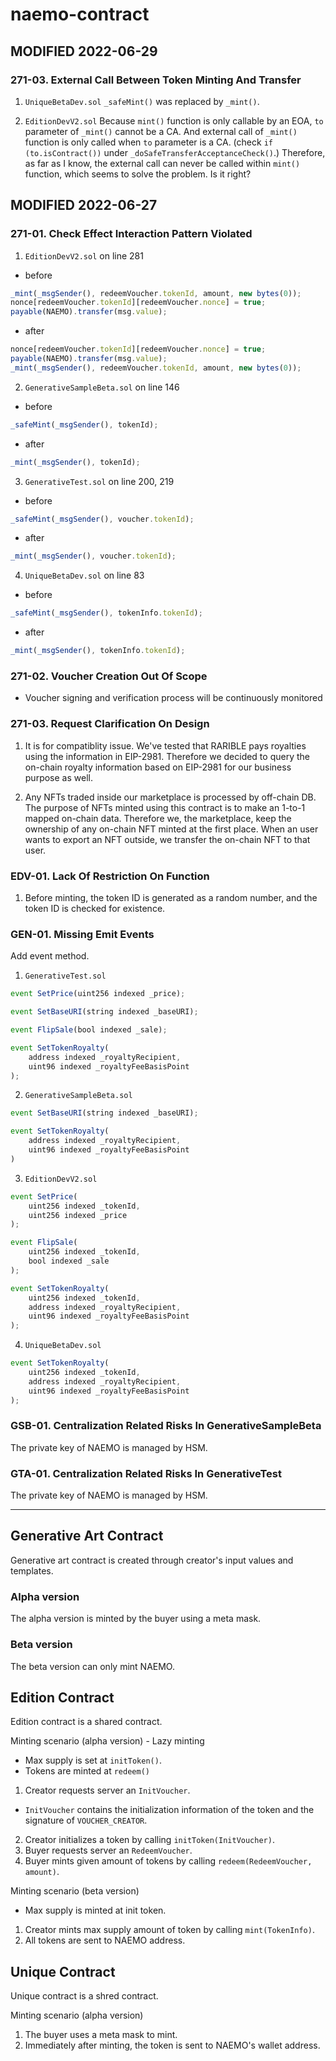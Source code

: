 # naemo-contract

## MODIFIED 2022-06-29
### 271-03. External Call Between Token Minting And Transfer
1. `UniqueBetaDev.sol`
`_safeMint()` was replaced by `_mint()`.

2. `EditionDevV2.sol`
Because `mint()` function is only callable by an EOA, `to` parameter of `_mint()` cannot be a CA. 
And external call of `_mint()` function is only called when `to` parameter is a CA. (check `if (to.isContract())` under `_doSafeTransferAcceptanceCheck()`.) 
Therefore, as far as I know, the external call can never be called within `mint()` function, which seems to solve the problem. Is it right?

## MODIFIED 2022-06-27
### 271-01. Check Effect Interaction Pattern Violated
1. `EditionDevV2.sol` on line 281
- before
```js
_mint(_msgSender(), redeemVoucher.tokenId, amount, new bytes(0));
nonce[redeemVoucher.tokenId][redeemVoucher.nonce] = true;
payable(NAEMO).transfer(msg.value);
```

- after
```js
nonce[redeemVoucher.tokenId][redeemVoucher.nonce] = true;
payable(NAEMO).transfer(msg.value);
_mint(_msgSender(), redeemVoucher.tokenId, amount, new bytes(0));
```

2. `GenerativeSampleBeta.sol` on line 146
- before
```js
_safeMint(_msgSender(), tokenId);
```

- after
```js
_mint(_msgSender(), tokenId);
```

3. `GenerativeTest.sol` on line 200, 219
- before
```js
_safeMint(_msgSender(), voucher.tokenId);
```

- after
```js
_mint(_msgSender(), voucher.tokenId);
```

4. `UniqueBetaDev.sol` on line 83
- before
```js
_safeMint(_msgSender(), tokenInfo.tokenId);
```

- after
```js
_mint(_msgSender(), tokenInfo.tokenId);
```

### 271-02. Voucher Creation Out Of Scope
- Voucher signing and verification process will be continuously monitored

### 271-03. Request Clarification On Design
1. It is for compatiblity issue. We've tested that RARIBLE pays royalties using the information in EIP-2981. Therefore we decided to query the on-chain royalty information based on EIP-2981 for our business purpose as well. 

2. Any NFTs traded inside our marketplace is processed by off-chain DB.
The purpose of NFTs minted using this contract is to make an 1-to-1 mapped on-chain data.
Therefore we, the marketplace, keep the ownership of any on-chain NFT minted at the first place. When an user wants to export an NFT outside, we transfer the on-chain NFT to that user. 

### EDV-01. Lack Of Restriction On Function
1. Before minting, the token ID is generated as a random number, and the token ID is checked for existence.

### GEN-01. Missing Emit Events
Add event method.

1. `GenerativeTest.sol`
```js
event SetPrice(uint256 indexed _price);

event SetBaseURI(string indexed _baseURI);

event FlipSale(bool indexed _sale);

event SetTokenRoyalty(
    address indexed _royaltyRecipient, 
    uint96 indexed _royaltyFeeBasisPoint
);
```

2. `GenerativeSampleBeta.sol`
```js
event SetBaseURI(string indexed _baseURI);

event SetTokenRoyalty(
    address indexed _royaltyRecipient, 
    uint96 indexed _royaltyFeeBasisPoint
)
```

3. `EditionDevV2.sol`
```js
event SetPrice(
    uint256 indexed _tokenId, 
    uint256 indexed _price
);

event FlipSale(
    uint256 indexed _tokenId,
    bool indexed _sale
);

event SetTokenRoyalty(
    uint256 indexed _tokenId, 
    address indexed _royaltyRecipient, 
    uint96 indexed _royaltyFeeBasisPoint
);   
```

4. `UniqueBetaDev.sol`
```js
event SetTokenRoyalty(
    uint256 indexed _tokenId, 
    address indexed _royaltyRecipient, 
    uint96 indexed _royaltyFeeBasisPoint
);
```

### GSB-01. Centralization Related Risks In GenerativeSampleBeta
The private key of NAEMO is managed by HSM. 

### GTA-01. Centralization Related Risks In GenerativeTest
The private key of NAEMO is managed by HSM. 

<hr>

## Generative Art Contract
Generative art contract is created through creator's input values and templates.
### Alpha version
The alpha version is minted by the buyer using a meta mask.

### Beta version
The beta version can only mint NAEMO.

## Edition Contract
Edition contract is a shared contract. 

Minting scenario (alpha version) - Lazy minting
- Max supply is set at `initToken()`.
- Tokens are minted at `redeem()` 
1. Creator requests server an `InitVoucher`.
  - `InitVoucher` contains the initialization information of the token and the signature of `VOUCHER_CREATOR`.
2. Creator initializes a token by calling `initToken(InitVoucher)`.
3. Buyer requests server an `RedeemVoucher`.
4. Buyer mints given amount of tokens by calling `redeem(RedeemVoucher, amount)`.

Minting scenario (beta version)
- Max supply is minted at init token.
1. Creator mints max supply amount of token by calling `mint(TokenInfo)`.
2. All tokens are sent to NAEMO address.

## Unique Contract
Unique contract is a shred contract.

Minting scenario (alpha version)
1. The buyer uses a meta mask to mint.
2. Immediately after minting, the token is sent to NAEMO's wallet address.

